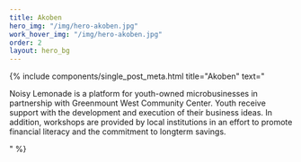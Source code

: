 ```yaml
---
title: Akoben
hero_img: "/img/hero-akoben.jpg"
work_hover_img: "/img/hero-akoben.jpg"
order: 2
layout: hero_bg
---
```


<div class="single_post_wrapper">
	{% include components/single_post_meta.html
		title="Akoben"
		text="<p>Noisy Lemonade is a platform for youth-owned microbusinesses in partnership with Greenmount West Community Center. Youth receive support with the development and execution of their business ideas. In addition, workshops are provided by local institutions in an effort to promote financial literacy and the commitment to longterm savings.</p>"
	%}
</div>
